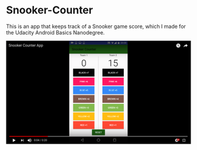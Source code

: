 # Snooker-Counter
This is an app that keeps track of a Snooker game score, which I made for the Udacity Android Basics Nanodegree.
<div align="center">
  <a href="https://www.youtube.com/watch?v=PGBwe2QGtE8">
  <img src="https://github.com/oltyx/Snooker-Counter/blob/master/Snooker_App_Thumbnail.png" target="_blank" alt="Error loading the image..."></a>
</div>
